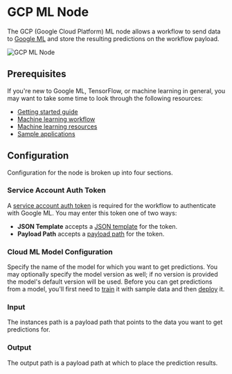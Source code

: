 # GCP ML Node

The GCP (Google Cloud Platform) ML node allows a workflow to send data to [Google ML](https://cloud.google.com/ml-engine/docs/technical-overview) and store the resulting predictions on the workflow payload.

![GCP ML Node](/images/workflows/data/google-ml-node.png "GCP ML Node")

## Prerequisites

If you're new to Google ML, TensorFlow, or machine learning in general, you may want to take some time to look through the following resources:

- [Getting started guide](https://cloud.google.com/ml-engine/docs/getting-started-training-prediction)
- [Machine learning workflow](https://cloud.google.com/ml-engine/docs/ml-solutions-overview)
- [Machine learning resources](https://cloud.google.com/ml-engine/docs/machine-learning-resources)
- [Sample applications](https://cloud.google.com/ml-engine/docs/samples)

## Configuration

Configuration for the node is broken up into four sections.

### Service Account Auth Token

A [service account auth token](https://cloud.google.com/docs/authentication/getting-started#creating_a_service_account) is required for the workflow to authenticate with Google ML. You may enter this token one of two ways:

- **JSON Template** accepts a [JSON template](/workflows/accessing-payload-data/#json-templates) for the token.
- **Payload Path** accepts a [payload path](/workflows/accessing-payload-data/#payload-paths) for the token.

### Cloud ML Model Configuration

Specify the name of the model for which you want to get predictions. You may optionally specify the model version as well; if no version is provided the model's default version will be used. Before you can get predictions from a model, you'll first need to [train](https://cloud.google.com/ml-engine/docs/training-overview) it with sample data and then [deploy](https://cloud.google.com/ml-engine/docs/prediction-overview#model_deployment) it.

### Input

The instances path is a payload path that points to the data you want to get predictions for.

### Output

The output path is a payload path at which to place the prediction results.
